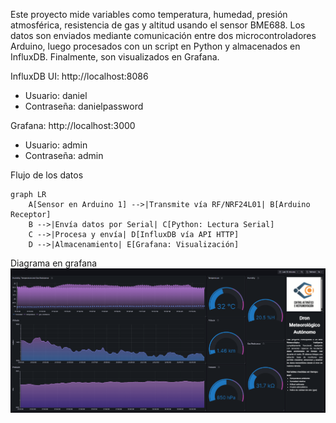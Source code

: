 Este proyecto mide variables como temperatura, humedad, presión atmosférica, resistencia de gas y altitud usando el sensor BME688.
Los datos son enviados mediante comunicación entre dos microcontroladores Arduino, luego procesados con un script en Python y almacenados en InfluxDB. 
Finalmente, son visualizados en Grafana.

InfluxDB UI: http://localhost:8086
-  Usuario: daniel
-  Contraseña: danielpassword

Grafana: http://localhost:3000
-  Usuario: admin
-  Contraseña: admin

Flujo de los datos
```mermaid
graph LR
    A[Sensor en Arduino 1] -->|Transmite vía RF/NRF24L01| B[Arduino Receptor]
    B -->|Envía datos por Serial| C[Python: Lectura Serial]
    C -->|Procesa y envía| D[InfluxDB vía API HTTP]
    D -->|Almacenamiento| E[Grafana: Visualización]
```

Diagrama en grafana
![Diagrama de flujo de Grafana](diagrama_grafana.png)